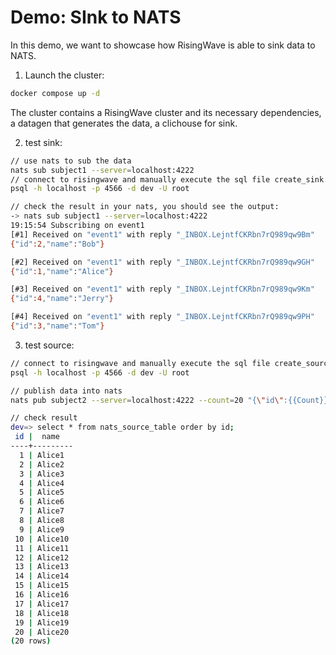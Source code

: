 # Demo: SInk to NATS

In this demo, we want to showcase how RisingWave is able to sink data to NATS.

1. Launch the cluster:

```sh
docker compose up -d
```

The cluster contains a RisingWave cluster and its necessary dependencies, a datagen that generates the data, a clichouse for sink.


2. test sink: 

```sh
// use nats to sub the data
nats sub subject1 --server=localhost:4222
// connect to risingwave and manually execute the sql file create_sink.sql 
psql -h localhost -p 4566 -d dev -U root

// check the result in your nats, you should see the output:
-> nats sub subject1 --server=localhost:4222
19:15:54 Subscribing on event1 
[#1] Received on "event1" with reply "_INBOX.LejntfCKRbn7rQ989qw9Bm"
{"id":2,"name":"Bob"}

[#2] Received on "event1" with reply "_INBOX.LejntfCKRbn7rQ989qw9GH"
{"id":1,"name":"Alice"}

[#3] Received on "event1" with reply "_INBOX.LejntfCKRbn7rQ989qw9Km"
{"id":4,"name":"Jerry"}

[#4] Received on "event1" with reply "_INBOX.LejntfCKRbn7rQ989qw9PH"
{"id":3,"name":"Tom"}
```


3. test source:
```sh
// connect to risingwave and manually execute the sql file create_source.sql 
psql -h localhost -p 4566 -d dev -U root

// publish data into nats
nats pub subject2 --server=localhost:4222 --count=20 "{\"id\":{{Count}},\"name\":\"Alice{{Count}}\"}"

// check result
dev=> select * from nats_source_table order by id;
 id |  name   
----+---------
  1 | Alice1
  2 | Alice2
  3 | Alice3
  4 | Alice4
  5 | Alice5
  6 | Alice6
  7 | Alice7
  8 | Alice8
  9 | Alice9
 10 | Alice10
 11 | Alice11
 12 | Alice12
 13 | Alice13
 14 | Alice14
 15 | Alice15
 16 | Alice16
 17 | Alice17
 18 | Alice18
 19 | Alice19
 20 | Alice20
(20 rows)
```



